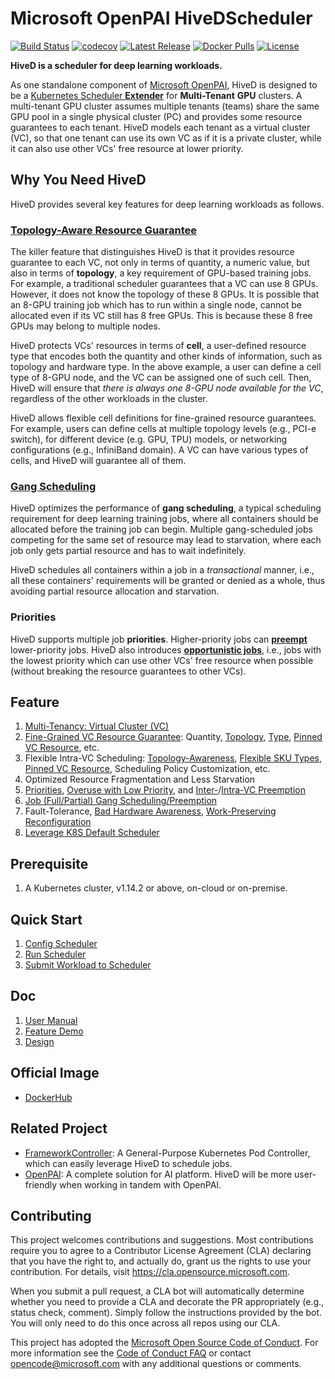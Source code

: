 # Microsoft OpenPAI HiveDScheduler

[![Build Status](https://github.com/microsoft/hivedscheduler/workflows/build/badge.svg?branch=master&event=push)](https://github.com/microsoft/hivedscheduler/actions?query=workflow%3Abuild+branch%3Amaster+event%3Apush)
[![codecov](https://codecov.io/gh/microsoft/hivedscheduler/branch/master/graph/badge.svg)](https://codecov.io/gh/microsoft/hivedscheduler)
[![Latest Release](https://img.shields.io/github/release/microsoft/hivedscheduler.svg)](https://github.com/microsoft/hivedscheduler/releases/latest)
[![Docker Pulls](https://img.shields.io/docker/pulls/hivedscheduler/hivedscheduler.svg)](https://hub.docker.com/u/hivedscheduler)
[![License](https://img.shields.io/github/license/microsoft/hivedscheduler.svg)](https://github.com/microsoft/hivedscheduler/blob/master/LICENSE)

**HiveD is a scheduler for deep learning workloads.**

As one standalone component of [Microsoft OpenPAI](https://github.com/microsoft/pai), HiveD is designed to be a [Kubernetes Scheduler **Extender**](https://github.com/kubernetes/community/blob/master/contributors/design-proposals/scheduling/scheduler_extender.md) for **Multi-Tenant** **GPU** clusters. A multi-tenant GPU cluster assumes multiple tenants (teams) share the same GPU pool in a single physical cluster (PC) and provides some resource guarantees to each tenant. HiveD models each tenant as a virtual cluster (VC), so that one tenant can use its own VC as if it is a private cluster, while it can also use other VCs' free resource at lower priority.

## Why You Need HiveD

HiveD provides several key features for deep learning workloads as follows.

### [Topology-Aware Resource Guarantee](example/feature/README.md#VC-Safety)

The killer feature that distinguishes HiveD is that it provides resource guarantee to each VC, not only in terms of quantity, a numeric value, but also in terms of **topology**, a key requirement of GPU-based training jobs. For example, a traditional scheduler guarantees that a VC can use 8 GPUs. However, it does not know the topology of these 8 GPUs. It is possible that an 8-GPU training job which has to run within a single node, cannot be allocated even if its VC still has 8 free GPUs. This is because these 8 free GPUs may belong to multiple nodes.

HiveD protects VCs' resources in terms of **cell**, a user-defined resource type that encodes both the quantity and other kinds of information, such as topology and hardware type. In the above example, a user can define a cell type of 8-GPU node, and the VC can be assigned one of such cell. Then, HiveD will ensure that *there is always one 8-GPU node available for the VC*, regardless of the other workloads in the cluster.

HiveD allows flexible cell definitions for fine-grained resource guarantees. For example, users can define cells at multiple topology levels (e.g., PCI-e switch), for different device (e.g. GPU, TPU) models, or networking configurations (e.g., InfiniBand domain). A VC can have various types of cells, and HiveD will guarantee all of them.

### [Gang Scheduling](example/feature/README.md#Gang-Scheduling)

HiveD optimizes the performance of **gang scheduling**, a typical scheduling requirement for deep learning training jobs, where all containers should be allocated before the training job can begin. Multiple gang-scheduled jobs competing for the same set of resource may lead to starvation, where each job only gets partial resource and has to wait indefinitely.

HiveD schedules all containers within a job in a *transactional* manner, i.e., all these containers' requirements will be granted or denied as a whole, thus avoiding partial resource allocation and starvation.

### Priorities

HiveD supports multiple job **priorities**. Higher-priority jobs can **[preempt](example/feature/README.md#Intra-VC-Preemption)** lower-priority jobs. HiveD also introduces **[opportunistic jobs](example/feature/README.md#Opportunistic-Job)**, i.e., jobs with the lowest priority which can use other VCs' free resource when possible (without breaking the resource guarantees to other VCs).

## Feature
1. [Multi-Tenancy: Virtual Cluster (VC)](example/feature/README.md#VC-Safety)
2. [Fine-Grained VC Resource Guarantee](example/feature/README.md#VC-Safety): Quantity, [Topology](example/feature/README.md#VC-Safety), [Type](example/feature/README.md#SKU-Type), [Pinned VC Resource](example/feature/README.md#Pinned-Cells), etc.
3. Flexible Intra-VC Scheduling: [Topology-Awareness](example/feature/README.md#Topology-Aware-Intra-VC-Scheduling), [Flexible SKU Types](example/feature/README.md#SKU-Type), [Pinned VC Resource](example/feature/README.md#Pinned-Cells), Scheduling Policy Customization, etc.
4. Optimized Resource Fragmentation and Less Starvation
5. [Priorities](example/feature/README.md#Guaranteed-Job), [Overuse with Low Priority](example/feature/README.md#Opportunistic-Job), and [Inter-](example/feature/README.md#Inter-VC-Preemption)/[Intra-VC Preemption](example/feature/README.md#Intra-VC-Preemption)
6. [Job (Full/Partial) Gang Scheduling/Preemption](example/feature/README.md#Gang-Scheduling)
7. Fault-Tolerance, [Bad Hardware Awareness](example/feature/README.md#Bad-Hardware-Awareness), [Work-Preserving Reconfiguration](example/feature/README.md#Work-Preserving-Reconfiguration)
8. [Leverage K8S Default Scheduler](example/feature/README.md#Leverage-K8S-Default-Scheduler)

## Prerequisite
1. A Kubernetes cluster, v1.14.2 or above, on-cloud or on-premise.

## Quick Start
1. [Config Scheduler](doc/user-manual.md#ConfigQuickStart)
2. [Run Scheduler](example/run)
3. [Submit Workload to Scheduler](example/request)

## Doc
1. [User Manual](doc/user-manual.md)
2. [Feature Demo](example/feature/README.md)
3. [Design](doc/design)

## Official Image
* [DockerHub](https://hub.docker.com/u/hivedscheduler)

## Related Project
* [FrameworkController](https://github.com/microsoft/frameworkcontroller): A General-Purpose Kubernetes Pod Controller, which can easily leverage HiveD to schedule jobs.
* [OpenPAI](https://github.com/microsoft/pai): A complete solution for AI platform. HiveD will be more user-friendly when working in tandem with OpenPAI.

## Contributing

This project welcomes contributions and suggestions.  Most contributions require you to agree to a
Contributor License Agreement (CLA) declaring that you have the right to, and actually do, grant us
the rights to use your contribution. For details, visit https://cla.opensource.microsoft.com.

When you submit a pull request, a CLA bot will automatically determine whether you need to provide
a CLA and decorate the PR appropriately (e.g., status check, comment). Simply follow the instructions
provided by the bot. You will only need to do this once across all repos using our CLA.

This project has adopted the [Microsoft Open Source Code of Conduct](https://opensource.microsoft.com/codeofconduct/).
For more information see the [Code of Conduct FAQ](https://opensource.microsoft.com/codeofconduct/faq/) or
contact [opencode@microsoft.com](mailto:opencode@microsoft.com) with any additional questions or comments.
